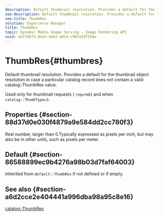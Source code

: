 ```yaml
---
description: Default thumbnail resolution. Provides a default for the thumbnail object resolution in case a particular catalog record does not contain a valid catalog ThumbRes value.
seo-description: Default thumbnail resolution. Provides a default for the thumbnail object resolution in case a particular catalog record does not contain a valid catalog ThumbRes value.
seo-title: ThumbRes
solution: Experience Manager
title: ThumbRes
topic: Dynamic Media Image Serving - Image Rendering API
uuid: 4a77d673-9d2e-4e62-a014-c99fa3df294a
---
```


# ThumbRes{#thumbres}

Default thumbnail resolution. Provides a default for the thumbnail object resolution in case a particular catalog record does not contain a valid catalog::ThumbRes value.

Used only for thumbnail requests ( `req=tmb`) and when `catalog::ThumbType=3`.

## Properties {#section-88d37d0e030f4879a9e584dd2cc780f3}

Real number, larger than 0.Typically expressed as pixels per inch, but may also be in other units, such as pixels per meter.

## Default {#section-86588899ec9b4276a98b03d7faf64003}

Inherited from `default::ThumbRes` if not defined or if empty.

## See also {#section-a6d2cce2e404441a996dba98a95c8e16}

[catalog::ThumbRes](../../../../../is-api/image-catalog/image-serving-api-ref/c-image-catalog-reference/c-image-svg-data-reference/c-image-data-reference/r-thumbres-cat.md#reference-eedb9991397347c3bed5bd0a785c4c69) 
